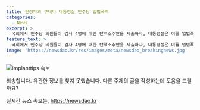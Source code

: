 ```yaml
---
title: 헌정파괴 쿠데타 대통령실 민주당 입법폭력
categories:
  - News
excerpt: >
  국회에서 민주당 의원들이 검사 4명에 대한 탄핵소추안을 제출하자, 대통령실은 이를 입법폭력 쿠데타로 비난했다. 이는 이재명 전 대표와 검사 4명에 대한 탄핵을 두고 발의된 것으로, 대통령과 대통령실은 이를 강하게 비판했다. 또한, 윤석열 대통령은 25만원 민생지원법을 직격하는 발언을 하며 야당에 대한 강경한 입장을 보였다. 이에 대해 대통령실은 입법에 대한 우려를 표명하며 갈등과 대결의 정치가 미래를 막는다고 강조했다.
feature_text: >
  국회에서 민주당 의원들이 검사 4명에 대한 탄핵소추안을 제출하자, 대통령실은 이를 입법폭력 쿠데타로 비난했다. 이는 이재명 전 대표와 검사 4명에 대한 탄핵을 두고 발의된 것으로, 대통령과 대통령실은 이를 강하게 비판했다. 또한, 윤석열 대통령은 25만원 민생지원법을 직격하는 발언을 하며 야당에 대한 강경한 입장을 보였다. 이에 대해 대통령실은 입법에 대한 우려를 표명하며 갈등과 대결의 정치가 미래를 막는다고 강조했다.
image: 'https://newsdao.kr/res/images/meta/newsdao_breakingnews.jpg'
---
```


<p><img src="https://newsdao.kr/res/images/meta/newsdao_breakingnews.jpg" alt="implanttips 속보" /></p>

<p>죄송합니다. 유관한 정보를 찾지 못했습니다. 다른 주제의 글을 작성하는데 도움을 드릴까요?</p>
실시간 뉴스 속보는, <a href="https://newsdao.kr" rel="dofollow">https://newsdao.kr</a>


